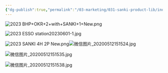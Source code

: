 ```yaml
---
{"dg-publish":true,"permalink":"/03-marketing/031-sanki-product-lib/index-of-customer-station-2023/","tags":["SKProductLib"]}
---
```


![2023 BHP+OKR+2+with+SANKI+1+New.png](/img/user/03%20Marketing/031%20SANKI%20ProductLib/assets/Index%20of%20CustomerStation%20%E9%A9%AC%E6%9D%A5%E8%A5%BF%E4%BA%9A2023/2023%20BHP+OKR+2+with+SANKI+1+New.png)

![2023 ESSO station20230601-1.jpg](/img/user/03%20Marketing/031%20SANKI%20ProductLib/assets/Index%20of%20CustomerStation%20%E9%A9%AC%E6%9D%A5%E8%A5%BF%E4%BA%9A2023/2023%20ESSO%20station20230601-1.jpg)

![2023 SANKI 4H 2P New.png](/img/user/03%20Marketing/031%20SANKI%20ProductLib/assets/Index%20of%20CustomerStation%20%E9%A9%AC%E6%9D%A5%E8%A5%BF%E4%BA%9A2023/2023%20SANKI%204H%202P%20New.png)![微信图片_20200512151524.jpg](/img/user/03%20Marketing/031%20SANKI%20ProductLib/assets/Index%20of%20CustomerStation%20%E9%A9%AC%E6%9D%A5%E8%A5%BF%E4%BA%9A2023/%E5%BE%AE%E4%BF%A1%E5%9B%BE%E7%89%87_20200512151524.jpg)

![微信图片_20200512151535.jpg](/img/user/03%20Marketing/031%20SANKI%20ProductLib/assets/Index%20of%20CustomerStation%20%E9%A9%AC%E6%9D%A5%E8%A5%BF%E4%BA%9A2023/%E5%BE%AE%E4%BF%A1%E5%9B%BE%E7%89%87_20200512151535.jpg)

![微信图片_20200512151538.jpg](/img/user/03%20Marketing/031%20SANKI%20ProductLib/assets/Index%20of%20CustomerStation%20%E9%A9%AC%E6%9D%A5%E8%A5%BF%E4%BA%9A2023/%E5%BE%AE%E4%BF%A1%E5%9B%BE%E7%89%87_20200512151538.jpg)